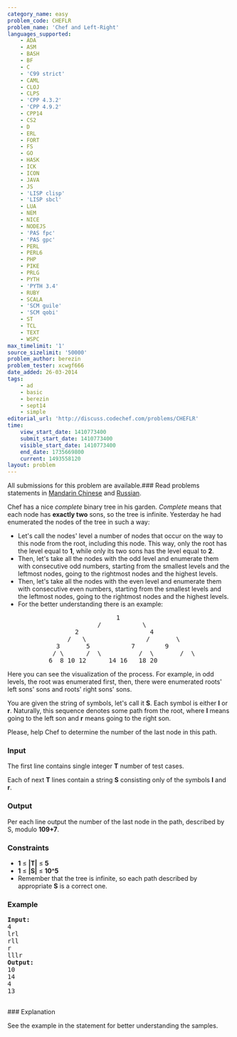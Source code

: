 ```yaml
---
category_name: easy
problem_code: CHEFLR
problem_name: 'Chef and Left-Right'
languages_supported:
    - ADA
    - ASM
    - BASH
    - BF
    - C
    - 'C99 strict'
    - CAML
    - CLOJ
    - CLPS
    - 'CPP 4.3.2'
    - 'CPP 4.9.2'
    - CPP14
    - CS2
    - D
    - ERL
    - FORT
    - FS
    - GO
    - HASK
    - ICK
    - ICON
    - JAVA
    - JS
    - 'LISP clisp'
    - 'LISP sbcl'
    - LUA
    - NEM
    - NICE
    - NODEJS
    - 'PAS fpc'
    - 'PAS gpc'
    - PERL
    - PERL6
    - PHP
    - PIKE
    - PRLG
    - PYTH
    - 'PYTH 3.4'
    - RUBY
    - SCALA
    - 'SCM guile'
    - 'SCM qobi'
    - ST
    - TCL
    - TEXT
    - WSPC
max_timelimit: '1'
source_sizelimit: '50000'
problem_author: berezin
problem_tester: xcwgf666
date_added: 26-03-2014
tags:
    - ad
    - basic
    - berezin
    - sept14
    - simple
editorial_url: 'http://discuss.codechef.com/problems/CHEFLR'
time:
    view_start_date: 1410773400
    submit_start_date: 1410773400
    visible_start_date: 1410773400
    end_date: 1735669800
    current: 1493558120
layout: problem
---
```

All submissions for this problem are available.###  Read problems statements in [Mandarin Chinese](http://www.codechef.com/download/translated/SEPT14/mandarin/CHEFLR.pdf) and [Russian](http://www.codechef.com/download/translated/SEPT14/russian/CHEFLR.pdf).

Chef has a nice _complete_ binary tree in his garden. _Complete_ means that each node has **exactly two** sons, so the tree is infinite. Yesterday he had enumerated the nodes of the tree in such a way:

- Let's call the nodes' level a number of nodes that occur on the way to this node from the root, including this node. This way, only the root has the level equal to **1**, while only its two sons has the level equal to **2**.
- Then, let's take all the nodes with the odd level and enumerate them with consecutive odd numbers, starting from the smallest levels and the leftmost nodes, going to the rightmost nodes and the highest levels.
- Then, let's take all the nodes with the even level and enumerate them with consecutive even numbers, starting from the smallest levels and the leftmost nodes, going to the rightmost nodes and the highest levels.
- For the better understanding there is an example:

<pre>
                             1
                        /           \
                  2                   4
                /   \                /       \
             3       5           7        9
            / \      /  \          /  \       /  \
           6  8 10 12      14 16   18 20 
</pre>Here you can see the visualization of the process. For example, in odd levels, the root was enumerated first, then, there were enumerated roots' left sons' sons and roots' right sons' sons.

You are given the string of symbols, let's call it **S**. Each symbol is either **l** or **r**. Naturally, this sequence denotes some path from the root, where **l** means going to the left son and **r** means going to the right son.

Please, help Chef to determine the number of the last node in this path.

### Input

The first line contains single integer **T** number of test cases.

Each of next **T** lines contain a string **S** consisting only of the symbols **l** and **r**.

### Output

Per each line output the number of the last node in the path, described by S, modulo **109+7**.

### Constraints

- **1** ≤ **|T|** ≤ **5**
- **1** ≤ **|S|** ≤ **10^5**
- Remember that the tree is infinite, so each path described by appropriate **S** is a correct one.

### Example

<pre><b>Input:</b>
4
lrl
rll
r
lllr
<b>Output:</b>
10
14
4
13

</pre>### Explanation

See the example in the statement for better understanding the samples.
